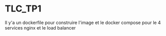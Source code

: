 # TLC_TP1
Il y'a un dockerfile pour construire l'image et le docker compose pour le 4 services nginx et le load balancer
